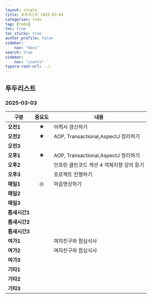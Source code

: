 ```yaml
---
layout: single
title: 투두리스트 2025-03-03
categories: todo
tag: [todo]
toc: true
toc_sticky: true
author_profile: false
sidebar:
    nav: "docs"
search: true
sidebar:
    nav: "counts"
typora-root-url: ../
---
```


## 투두리스트

### 2025-03-03

| 구분          | 중요도 | 내용   |
| ------------- | :----: | ------ |
| **오전1**     |   ★   | 이력서 갱신하기 |
| **오전2**     | ★ | AOP, Transactional,AspectJ 정리하기 |
| **오전3**     |        |        |
| **오후1**     | ★ | AOP, Transactional,AspectJ 정리하기 |
| **오후2**     |        | 인프런 클린코드 섹션 4 객체지향 강의 듣기 |
| **오후3**     |        | 프로젝트 진행하기 |
| **매일1**     | ◎     | 마음명상하기 |
| **매일2**     |        |        |
| **매일3**     |        |        |
| **틈새시간1** |        |  |
| **틈새시간2** |        |        |
| **틈새시간3** |        |        |
| **여가1**     |        | 여자친구와 점심식사 |
| **여가2**     |        | 여자친구와 점심식사 |
| **여가3**     |        |        |
| **기타1**     |        |        |
| **기타2**     |        |        |
| **기타3**     |        |        |

